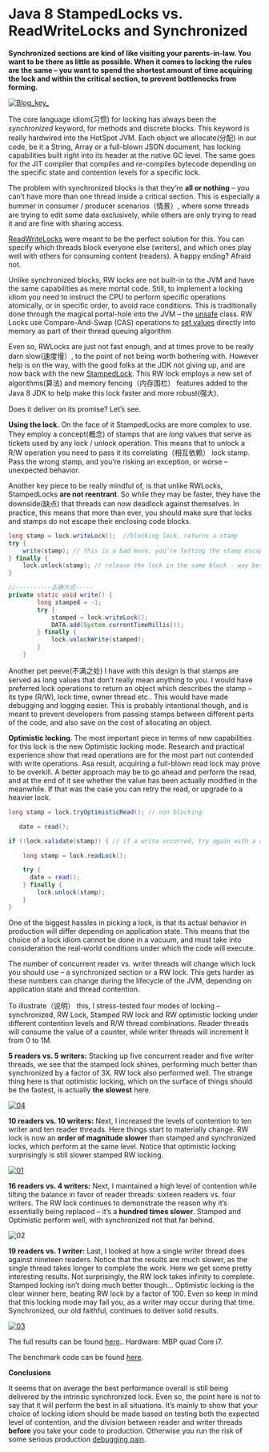 # Java 8 StampedLocks vs. ReadWriteLocks and Synchronized

**Synchronized sections are kind of like visiting your parents-in-law. You want to be there as little as possible. When it comes to locking the rules are the same – you want to spend the shortest amount of time acquiring the lock and within the critical section, to prevent bottlenecks from forming.**

[![Blog_key_](https://cdn.shortpixel.ai/client/q_lossy,ret_img,w_580,h_300/https://blog.overops.com/wp-content/uploads/2014/05/Blog_key_.png)](https://32jn1p2jfust2jm6d92xtg5d-wpengine.netdna-ssl.com/wp-content/uploads/2014/05/Blog_key_.png)

The core language idiom(习惯) for locking has always been the *synchronized* keyword, for methods and discrete blocks. This keyword is really hardwired into the HotSpot JVM. Each object we allocate(分配) in our code, be it a String, Array or a full-blown JSON document, has locking capabilities built right into its header at the native GC level. The same goes for the JIT compiler that compiles and re-compiles bytecode depending on the specific state and contention levels for a specific lock.

The problem with synchronized blocks is that they’re **all or nothing** – you can’t have more than one thread inside a critical section. This is especially a bummer in consumer / producer scenarios（情景）, where some threads are trying to edit some data exclusively, while others are only trying to read it and are fine with sharing access.


[ReadWriteLocks](http://docs.oracle.com/javase/7/docs/api/java/util/concurrent/locks/ReentrantReadWriteLock.html) were meant to be the perfect solution for this. You can specify which threads block everyone else (writers), and which ones play well with others for consuming content (readers). A happy ending? Afraid not.

Unlike synchronized blocks, RW locks are not built-in to the JVM and have the same capabilities as mere mortal code. Still, to implement a locking idiom you need to instruct the CPU to perform specific operations atomically, or in specific order, to avoid race conditions. This is traditionally done through the magical portal-hole into the JVM – the [unsafe](http://grepcode.com/file/repository.grepcode.com/java/root/jdk/openjdk/6-b14/sun/misc/Unsafe.java) class. RW Locks use Compare-And-Swap (CAS) operations to [set values](http://grepcode.com/file/repository.grepcode.com/java/root/jdk/openjdk/6-b14/java/util/concurrent/locks/AbstractQueuedSynchronizer.java#AbstractQueuedSynchronizer.compareAndSetState(int%2Cint)) directly into memory as part of their thread queuing algorithm

Even so, RWLocks are just not fast enough, and at times prove to be really darn slow(速度慢）, to the point of not being worth bothering with. However help is on the way, with the good folks at the JDK not giving up, and are now back with the new [StampedLock](http://grepcode.com/file/repository.grepcode.com/java/root/jdk/openjdk/8-b132/java/util/concurrent/locks/StampedLock.java#StampedLock). This RW lock employs a new set of algorithms(算法) and memory fencing（内存围栏） features added to the Java 8 JDK to help make this lock faster and more robust(强大).

Does it deliver on its promise? Let’s see.



**Using the lock.** On the face of it StampedLocks are more complex to use. They employ a concept(概念) of stamps that are *long* values that serve as tickets used by any lock / unlock operation. This means that to unlock a R/W operation you need to pass it its correlating（相互依赖） lock stamp. Pass the wrong stamp, and you’re risking an exception, or worse – unexpected behavior.

Another key piece to be really mindful of, is that unlike RWLocks, StampedLocks **are not reentrant**. So while they may be faster, they have the downside(缺点) that threads can now deadlock against themselves. In practice, this means that more than ever, you should make sure that locks and stamps do not escape their enclosing code blocks.

```java
long stamp = lock.writeLock();  //blocking lock, returns a stamp
try {
	write(stamp); // this is a bad move, you’re letting the stamp escape
} finally {
	lock.unlock(stamp); // release the lock in the same block - way better
}

//----------正确方式-----
private static void write() {
        long stamped = -1;
        try {
            stamped = lock.writeLock();
            DATA.add(System.currentTimeMillis());
        } finally {
            lock.unlockWrite(stamped);
        }
    }
```

Another pet peeve(不满之处) I have with this design is that stamps are served as long values that don’t really mean anything to you. I would have preferred lock operations to return an object which describes the stamp – its type (R/W), lock time, owner thread etc.. This would have made debugging and logging easier. This is probably intentional though, and is meant to prevent developers from passing stamps between different parts of the code, and also save on the cost of allocating an object.

**Optimistic locking**. The most important piece in terms of new capabilities for this lock is the new Optimistic locking mode. Research and practical experience show that read operations are for the most part not contended with write operations. Asa result, acquiring a full-blown read lock may prove to be overkill. A better approach may be to go ahead and perform the read, and at the end of it see whether the value has been actually modified in the meanwhile. If that was the case you can retry the read, or upgrade to a heavier lock.

```java
long stamp = lock.tryOptimisticRead(); // non blocking

   date = read();

if (!lock.validate(stamp)) { // if a write occurred, try again with a readlock

	long stamp = lock.readLock();

	try {
	  date = read();
	} finally {
		lock.unlock(stamp);
	}
}
```

One of the biggest hassles in picking a lock, is that its actual behavior in production will differ depending on application state. This means that the choice of a lock idiom cannot be done in a vacuum, and must take into consideration the real-world conditions under which the code will execute.

The number of concurrent reader vs. writer threads will change which lock you should use – a synchronized section or a RW lock. This gets harder as these numbers can change during the lifecycle of the JVM, depending on application state and thread contention.

To illustrate（说明） this, I stress-tested four modes of locking – synchronized, RW Lock, Stamped RW lock and RW optimistic locking under different contention levels and R/W thread combinations. Reader threads will consume the value of a counter, while writer threads will increment it from 0 to 1M.

**5 readers vs. 5 writers:** Stacking up five concurrent reader and five writer threads, we see that the stamped lock shines, performing much better than synchronized by a factor of 3X. RW lock also performed well. The strange thing here is that optimistic locking, which on the surface of things should be the fastest, is actually **the slowest** here.

[![04](https://cdn.shortpixel.ai/client/q_lossy,ret_img,w_892,h_490/https://blog.overops.com/wp-content/uploads/2014/05/04.png)](https://32jn1p2jfust2jm6d92xtg5d-wpengine.netdna-ssl.com/wp-content/uploads/2014/05/04.png)

**10 readers vs. 10 writers:** Next, I increased the levels of contention to ten writer and ten reader threads. Here things start to materially change. RW lock is now an **order of magnitude slower** than stamped and synchronized locks, which perform at the same level. Notice that optimistic locking surprisingly is still slower stamped RW locking.

[![01](https://cdn.shortpixel.ai/client/q_lossy,ret_img,w_892,h_490/https://blog.overops.com/wp-content/uploads/2014/05/01.png)](https://32jn1p2jfust2jm6d92xtg5d-wpengine.netdna-ssl.com/wp-content/uploads/2014/05/01.png)

**16 readers vs. 4 writers:** Next, I maintained a high level of contention while tilting the balance in favor of reader threads: sixteen readers vs. four writers.  The RW lock continues to demonstrate the reason why it’s essentially being replaced – it’s a **hundred times slower**. Stamped and Optimistic perform well, with synchronized not that far behind.

![02](https://cdn.shortpixel.ai/client/q_lossy,ret_img,w_892,h_490/https://blog.overops.com/wp-content/uploads/2014/05/02.png)

**19 readers vs. 1 writer:**  Last, I looked at how a single writer thread does against nineteen readers. Notice that the results are much slower, as the single thread takes longer to complete the work. Here we get some pretty interesting results. Not surprisingly, the RW lock takes infinity to complete. Stamped locking isn’t doing much better though… Optimistic locking is the clear winner here, beating RW lock by a factor of 100. Even so keep in mind that this locking mode may fail you, as a writer may occur during that time. Synchronized, our old faithful, continues to deliver solid results.

[![03](https://cdn.shortpixel.ai/client/q_lossy,ret_img,w_892,h_490/https://blog.overops.com/wp-content/uploads/2014/05/03.png)](https://32jn1p2jfust2jm6d92xtg5d-wpengine.netdna-ssl.com/wp-content/uploads/2014/05/02.png)

The full results can be found [here](https://docs.google.com/spreadsheets/d/1ro6rLZCoGoTvtITLOHf7nGaI3kK6iNWduQaQz0AOggc/edit#gid=310836513).. Hardware: MBP quad Core i7.

The benchmark code can be found [here](https://www.google.com/url?q=https%3A%2F%2Fgithub.com%2Ftakipi%2Fcounters-benchmark&sa=D&sntz=1&usg=AFQjCNHYM0s5o4bLoZznXrREiUSuR2Nb_g).

**Conclusions**

It seems that on average the best performance overall is still being delivered by the intrinsic synchronized lock. Even so, the point here is not to say that it will perform the best in all situations. It’s mainly to show that your choice of locking idiom should be made based on testing both the expected level of contention, and the division between reader and writer threads **before** you take your code to production. Otherwise you run the risk of some serious production [debugging pain](http://www.veritasstrength.com/Websites/veritasstrength/images/Peter_Griffin_in_Pain.jpg).